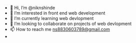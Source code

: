 - 👋 Hi, I’m @niknshinde
- 👀 I’m interested in front end web development
- 🌱 I’m currently learning web devlopment
- 💞️ I’m looking to collaborate on projects of web devlopment
- 📫 How to reach me ns8830603789@gmail.com
- 

<!---
niknshinde/niknshinde is a ✨ special ✨ repository because its `README.md` (this file) appears on your GitHub profile.
You can click the Preview link to take a look at your changes.
--->
